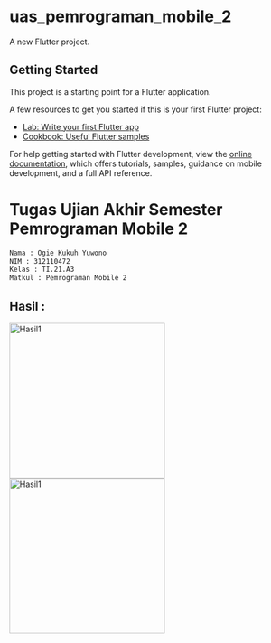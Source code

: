 # uas_pemrograman_mobile_2

A new Flutter project.

## Getting Started

This project is a starting point for a Flutter application.

A few resources to get you started if this is your first Flutter project:

- [Lab: Write your first Flutter app](https://docs.flutter.dev/get-started/codelab)
- [Cookbook: Useful Flutter samples](https://docs.flutter.dev/cookbook)

For help getting started with Flutter development, view the
[online documentation](https://docs.flutter.dev/), which offers tutorials,
samples, guidance on mobile development, and a full API reference.


<h1>Tugas Ujian Akhir Semester Pemrograman Mobile 2</h1>

```bash
Nama : Ogie Kukuh Yuwono
NIM : 312110472
Kelas : TI.21.A3
Matkul : Pemrograman Mobile 2
```

<h2>Hasil :</h2>
<img src = "https://github.com/Daredesuka/UAS-Pemrograman-Mobile-2/assets/127408886/cce96a17-f884-4ee7-bf67-70fc6a26098e" alt ="Hasil1" width ="275">

<img src = "https://github.com/Daredesuka/UAS-Pemrograman-Mobile-2/assets/127408886/edc6ff59-260d-479f-90f1-5fadfb4acd0e" alt ="Hasil1" width ="275">


